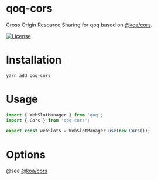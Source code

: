 # qoq-cors

Cross Origin Resource Sharing for qoq based on [@koa/cors](https://github.com/koajs/cors).

[![License](https://img.shields.io/github/license/qoq-ts/qoq-cors)](https://github.com/qoq-ts/qoq-cors/blob/master/LICENSE)

# Installation

```bash
yarn add qoq-cors
```

# Usage

```typescript
import { WebSlotManager } from 'qoq';
import { Cors } from 'qoq-cors';

export const webSlots = WebSlotManager.use(new Cors());
```

# Options

@see [@koa/cors](https://github.com/koajs/cors/blob/master/README.md)
